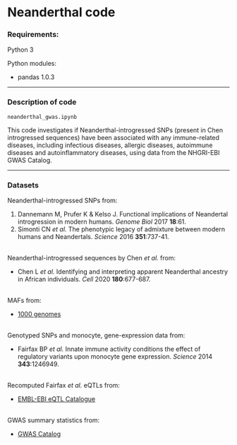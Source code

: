 # Neanderthal code

### Requirements:
Python 3

Python modules:
* pandas 1.0.3

---

### Description of code
    neanderthal_gwas.ipynb
This code investigates if Neanderthal-introgressed SNPs (present in Chen introgressed sequences) have been associated with any immune-related diseases, including infectious diseases, allergic diseases, autoimmune diseases and autoinflammatory diseases, using data from the NHGRI-EBI GWAS Catalog.

---

### Datasets
Neanderthal-introgressed SNPs from:
1. Dannemann M, Prufer K & Kelso J. Functional implications of Neandertal introgression in modern humans. *Genome Biol* 2017 **18**:61.
2. Simonti CN *et al.* The phenotypic legacy of admixture between modern humans and Neandertals. *Science* 2016 **351**:737-41.  
&nbsp; 

Neanderthal-introgressed sequences by Chen *et al.* from:
* Chen L *et al.* Identifying and interpreting apparent Neanderthal ancestry in African individuals. *Cell* 2020 **180**:677-687.  
&nbsp; 

MAFs from:
* [1000 genomes](https://www.internationalgenome.org/data/)  
&nbsp;

Genotyped SNPs and monocyte, gene-expression data from:
* Fairfax BP *et al.* Innate immune activity conditions the effect of regulatory variants upon monocyte gene expression. *Science* 2014 **343**:1246949.  
&nbsp;

Recomputed Fairfax *et al.* eQTLs from:
* [EMBL-EBI eQTL Catalogue](https://www.ebi.ac.uk/eqtl/Data_access/)  
&nbsp;

GWAS summary statistics from:
* [GWAS Catalog](https://www.ebi.ac.uk/gwas/docs/file-downloads)
